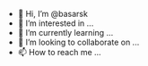 - 👋 Hi, I’m @basarsk
- 👀 I’m interested in ...
- 🌱 I’m currently learning ...
- 💞️ I’m looking to collaborate on ...
- 📫 How to reach me ...

<!---
basarsk/basarsk is a ✨ special ✨ repository because its `README.md` (this file) appears on your GitHub profile.
You can click the Preview link to take a look at your changes.
--->
